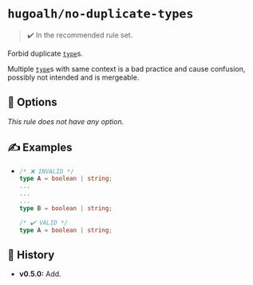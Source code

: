 # `hugoalh/no-duplicate-types`

> ✔️ In the recommended rule set.

Forbid duplicate [`type`][typescript-type]s.

Multiple [`type`][typescript-type]s with same context is a bad practice and cause confusion, possibly not intended and is mergeable.

## 🔧 Options

*This rule does not have any option.*

## ✍️ Examples

- ```ts
  /* ❌ INVALID */
  type A = boolean | string;
  ...
  ...
  ...
  type B = boolean | string;

  /* ✔️ VALID */
  type A = boolean | string;
  ```

## 📜 History

- **v0.5.0:** Add.

[typescript-type]: https://www.typescriptlang.org/docs/handbook/2/everyday-types.html#type-aliases
